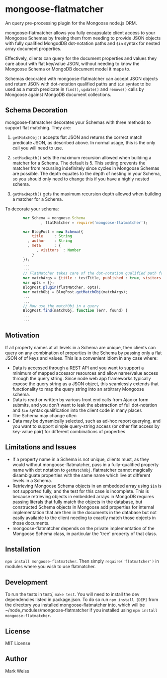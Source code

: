 mongoose-flatmatcher
====================

An query pre-processing plugin for the Mongoose node.js ORM.

mongoose-flatmatcher allows you fully encapsulate client access to your Mongoose Schemas by freeing them from needing to provide JSON objects with fully qualified MongodDB dot-notation paths and `$in` syntax for nested array document properties.

Effectively, clients can query for the document properties and values they care about with flat key/value JSON, without needing to know the Mongoose Schema or MongoDB document model it maps to.

Schemas decorated with mongoose-flatmatcher can accept JSON objects and return JSON with dot-notation qualified paths and `$in` syntax to be used as a match predicate in `find()`, `update()` and `remove()` calls by Mongoose against MongoDB document collections.  

## Schema Decoration

mongoose-flatmatcher decorates your Schemas with three methods to support flat matching. They are: 

1. `getMatchObj()` accepts flat JSON and returns the correct match predicate JSON, as described above. In normal usage, this is the only call you will need to use.

2. `setMaxDepth()` sets the maximum recursion allowed when building a matcher for a Schema.  The default is 5. This setting prevents the matcher from recursing indefinitely since cycles in Mongoose Schemas are possible.  The depth equates to the depth of nesting in your Schema, so you should only need to change this if you have a highly nested schema.

3. `getMaxDepth()` gets the maximum recursion depth allowed when building a matcher for a Schema.

To decorate your schema:

```javascript
		var Schema = mongoose.Schema
				, flatMatcher = require('mongoose-flatmatcher');

		var BlogPost = new Schema({
		    title     : String
		  , author    : String
		  , meta      : {
		      , visitors  : Number
		    }
		});
		... 
		...
		// FlatMatcher takes care of the dot-notation qualified path for us, visitors => meta.visitors
		var matchArgs = {title : testTitle, published : true, visitors : 5};
		var opts = {};    
		BlogPost.plugin(flatMatcher, opts);
		var matchObj = BlogPost.getMatchObj(matchArgs);
		...
		...
		// Now use the matchObj in a query
		BlogPost.find(matchObj, function (err, found) {
		...
		...
```

## Motivation

If all property names at all levels in a Schema are unique, then clients can query on any combination of properties in the Schema by passing only a flat JSON of of keys and values. This is a convenient idiom in any case where:

- Data is accessed through a REST API and you want to support a minimum of mapped accessor resources and allow name/value access through the query string. Since node web app frameworks typically expose the query string as a JSON object, this seamlessly extends that functionality to map the query string into an arbitrary Mongoose schema.
- Data is read or written by various front end calls from Ajax or form submits, and you don't want to leak the abstraction of full dot-notation and `$in` syntax qualification into the client code in many places
- The Schema may change often
- Data may be dynamically selected, such as ad-hoc report querying, and you want to support simple query-string access (or other flat access by key-value pair) for different combinations of properties

## Limitations and Issues

- If a property name in a Schema is not unique, clients must, as they would without mongoose-flatmatcher, pass in a fully-qualified property name with dot notation to `getMatchObj`. flatmatcher cannot magically disambiguate properties with the same name which live at different levels in a Schema.
- Retrieving Mongoose Schema objects in an embedded array using `$in` is not supported fully, and the test for this case is incomplete. This is because retrieving objects in embedded arrays in MongoDB requires passing literals that fully match the objects in the database, but constructed Schema objects in Mongoose add properties for internal implementation that are then in the documents in the database but not easily available to the client needing to exactly match those objects in those documents.
- mongoose-flatmatcher depends on the private implementation of the Mongoose Schema class, in particular the 'tree' property of that class.

## Installation

`npm install mongoose-flatmatcher`.  Then simply `require('flatmatcher')` in modules where you wish to use flatmatcher.

## Development

To run the tests in test/, `make test`. You will need to install the dev dependencies listed in package.json.  To do so run `npm install [DEP]` from the directory you installed mongoose-flatmatcher into, which will be ~/node_modules/mongoose-flatmatcher if you installed using `npm install mongoose-flatmatcher`.

## License

MIT License

## Author

Mark Weiss

